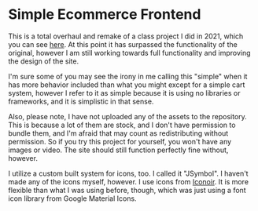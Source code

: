 # Simple Ecommerce Frontend
This is a total overhaul and remake of a class project I did in 2021, which you can see [here](https://github.com/gmni-dev/Simple-Ecommerce-Frontend-2021). At this point it has surpassed the functionality of the original, however I am still working towards full functionality and improving the design of the site.

I'm sure some of you may see the irony in me calling this "simple" when it has more behavior included than what you might except for a simple cart system, however I refer to it as simple because it is using no libraries or frameworks, and it is simplistic in that sense.

Also, please note, I have not uploaded any of the assets to the repository. This is because a lot of them are stock, and I don't have permission to bundle them, and I'm afraid that may count as redistributing without permission. So if you try this project for yourself, you won't have any images or video.
The site should still function perfectly fine without, however.

I utilize a custom built system for icons, too. I called it "JSymbol". I haven't made any of the icons myself, however. I use icons from [Iconoir](https://iconoir.com). It is more flexible than what I was using before, though, which was just using a font icon library from Google Material Icons.
